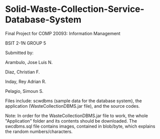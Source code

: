 # Solid-Waste-Collection-Service-Database-System


Final Project for COMP 20093: Information Management

BSIT 2-1N GROUP 5

Submitted by:

Arambulo, Jose Luis N.

Diaz, Christian F.

Inday, Rey Adrian R.

Pelagio, Simoun S.

Files include: scwdbms (sample data for the database system), the application (WasteCollectionDBMS.jar file), and the source codes.

Note: In order for the WasteCollectionDBMS.jar file to work, the whole "Application" folder and its contents should be downloaded.
The swcdbms.sql file contains images, contained in blob/byte, which explains the random numbers/characters.


